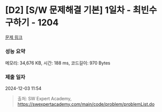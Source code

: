 # [D2] [S/W 문제해결 기본] 1일차 - 최빈수 구하기 - 1204 

[문제 링크](https://swexpertacademy.com/main/code/problem/problemDetail.do?contestProbId=AV13zo1KAAACFAYh) 

### 성능 요약

메모리: 34,676 KB, 시간: 188 ms, 코드길이: 970 Bytes

### 제출 일자

2024-12-03 11:54



> 출처: SW Expert Academy, https://swexpertacademy.com/main/code/problem/problemList.do